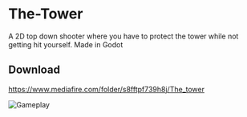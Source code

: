 # The-Tower
A 2D top down shooter where you have to protect the tower while not getting hit yourself. Made in Godot

## Download
https://www.mediafire.com/folder/s8fftpf739h8j/The_tower




![Gameplay](https://github.com/ConnorG255/The-Tower/assets/110712138/cd08a358-023b-494c-9a4d-53352ac38044)
